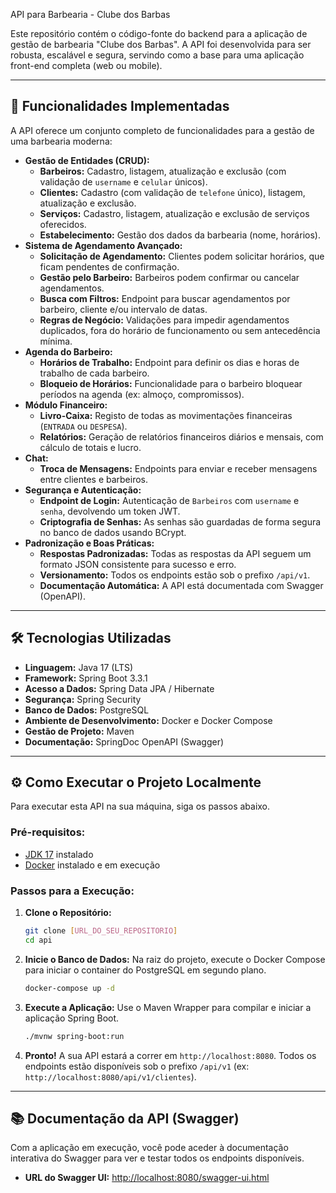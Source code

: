  API para Barbearia - Clube dos Barbas

Este repositório contém o código-fonte do backend para a aplicação de gestão de barbearia "Clube dos Barbas". A API foi desenvolvida para ser robusta, escalável e segura, servindo como a base para uma aplicação front-end completa (web ou mobile).

-----

## 🚀 Funcionalidades Implementadas

A API oferece um conjunto completo de funcionalidades para a gestão de uma barbearia moderna:

  * **Gestão de Entidades (CRUD):**
      * **Barbeiros:** Cadastro, listagem, atualização e exclusão (com validação de `username` e `celular` únicos).
      * **Clientes:** Cadastro (com validação de `telefone` único), listagem, atualização e exclusão.
      * **Serviços:** Cadastro, listagem, atualização e exclusão de serviços oferecidos.
      * **Estabelecimento:** Gestão dos dados da barbearia (nome, horários).
  * **Sistema de Agendamento Avançado:**
      * **Solicitação de Agendamento:** Clientes podem solicitar horários, que ficam pendentes de confirmação.
      * **Gestão pelo Barbeiro:** Barbeiros podem confirmar ou cancelar agendamentos.
      * **Busca com Filtros:** Endpoint para buscar agendamentos por barbeiro, cliente e/ou intervalo de datas.
      * **Regras de Negócio:** Validações para impedir agendamentos duplicados, fora do horário de funcionamento ou sem antecedência mínima.
  * **Agenda do Barbeiro:**
      * **Horários de Trabalho:** Endpoint para definir os dias e horas de trabalho de cada barbeiro.
      * **Bloqueio de Horários:** Funcionalidade para o barbeiro bloquear períodos na agenda (ex: almoço, compromissos).
  * **Módulo Financeiro:**
      * **Livro-Caixa:** Registo de todas as movimentações financeiras (`ENTRADA` ou `DESPESA`).
      * **Relatórios:** Geração de relatórios financeiros diários e mensais, com cálculo de totais e lucro.
  * **Chat:**
      * **Troca de Mensagens:** Endpoints para enviar e receber mensagens entre clientes e barbeiros.
  * **Segurança e Autenticação:**
      * **Endpoint de Login:** Autenticação de `Barbeiros` com `username` e `senha`, devolvendo um token JWT.
      * **Criptografia de Senhas:** As senhas são guardadas de forma segura no banco de dados usando BCrypt.
  * **Padronização e Boas Práticas:**
      * **Respostas Padronizadas:** Todas as respostas da API seguem um formato JSON consistente para sucesso e erro.
      * **Versionamento:** Todos os endpoints estão sob o prefixo `/api/v1`.
      * **Documentação Automática:** A API está documentada com Swagger (OpenAPI).

-----

## 🛠️ Tecnologias Utilizadas

  * **Linguagem:** Java 17 (LTS)
  * **Framework:** Spring Boot 3.3.1
  * **Acesso a Dados:** Spring Data JPA / Hibernate
  * **Segurança:** Spring Security
  * **Banco de Dados:** PostgreSQL
  * **Ambiente de Desenvolvimento:** Docker e Docker Compose
  * **Gestão de Projeto:** Maven
  * **Documentação:** SpringDoc OpenAPI (Swagger)

-----

## ⚙️ Como Executar o Projeto Localmente

Para executar esta API na sua máquina, siga os passos abaixo.

### **Pré-requisitos:**

  * [JDK 17](https://www.oracle.com/java/technologies/javase/jdk17-archive-downloads.html) instalado
  * [Docker](https://www.docker.com/products/docker-desktop/) instalado e em execução

### **Passos para a Execução:**

1.  **Clone o Repositório:**

    ```bash
    git clone [URL_DO_SEU_REPOSITORIO]
    cd api
    ```

2.  **Inicie o Banco de Dados:**
    Na raiz do projeto, execute o Docker Compose para iniciar o container do PostgreSQL em segundo plano.

    ```bash
    docker-compose up -d
    ```

3.  **Execute a Aplicação:**
    Use o Maven Wrapper para compilar e iniciar a aplicação Spring Boot.

    ```bash
    ./mvnw spring-boot:run
    ```

4.  **Pronto\!**
    A sua API estará a correr em `http://localhost:8080`. Todos os endpoints estão disponíveis sob o prefixo `/api/v1` (ex: `http://localhost:8080/api/v1/clientes`).

-----

## 📚 Documentação da API (Swagger)

Com a aplicação em execução, você pode aceder à documentação interativa do Swagger para ver e testar todos os endpoints disponíveis.

  * **URL do Swagger UI:** [http://localhost:8080/swagger-ui.html](https://www.google.com/search?q=http://localhost:8080/swagger-ui.html)
